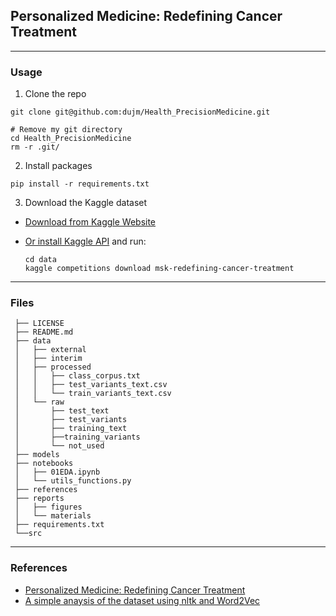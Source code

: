 ## Personalized Medicine: Redefining Cancer Treatment

------
### Usage
1. Clone the repo

```
git clone git@github.com:dujm/Health_PrecisionMedicine.git

# Remove my git directory
cd Health_PrecisionMedicine
rm -r .git/
```

2. Install packages

```
pip install -r requirements.txt
```

3. Download the Kaggle dataset
 * [Download from Kaggle Website](https://www.kaggle.com/c/msk-redefining-cancer-treatment/data)

 * [Or install Kaggle API](https://dujm.github.io/datasciences/kaggle) and run:

    ```
    cd data
    kaggle competitions download msk-redefining-cancer-treatment
    ```

------
###  Files

     ├── LICENSE
     ├── README.md
     ├── data
     │   ├── external
     │   ├── interim
     │   ├── processed
     │   │   ├── class_corpus.txt
     │   │   ├── test_variants_text.csv
     │   │   └── train_variants_text.csv
     │   └── raw
     │       ├── test_text
     │       ├── test_variants
     │       ├── training_text
     │       ├──training_variants
     │       └── not_used
     ├── models
     ├── notebooks
     │   ├── 01EDA.ipynb
     │   └── utils_functions.py
     ├── references
     ├── reports
     │   ├── figures
     │   └── materials
     ├── requirements.txt
     └──src


------
### References
 * [Personalized Medicine: Redefining Cancer Treatment](https://www.kaggle.com/c/msk-redefining-cancer-treatment)
 * [A simple anaysis of the dataset using nltk and Word2Vec](https://www.kaggle.com/umutto/preliminary-data-analysis-using-word2vec/data)
